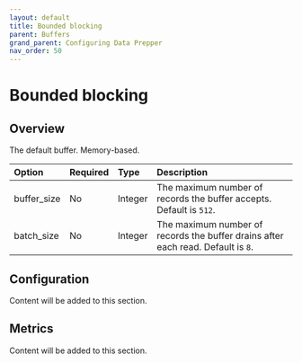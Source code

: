 ```yaml
---
layout: default
title: Bounded blocking
parent: Buffers
grand_parent: Configuring Data Prepper
nav_order: 50
---
```


# Bounded blocking

## Overview

The default buffer. Memory-based.

Option | Required | Type | Description
:--- | :--- | :--- | :---
buffer_size | No | Integer | The maximum number of records the buffer accepts. Default is `512`.
batch_size | No | Integer | The maximum number of records the buffer drains after each read. Default is `8`.

## Configuration

Content will be added to this section.

## Metrics

Content will be added to this section.
